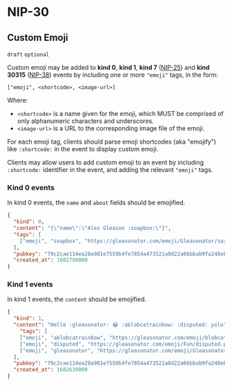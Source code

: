 NIP-30
======

Custom Emoji
------------

`draft` `optional`

Custom emoji may be added to **kind 0**, **kind 1**, **kind 7** ([NIP-25](25.md)) and **kind 30315** ([NIP-38](38.md)) events by including one or more `"emoji"` tags, in the form:

```
["emoji", <shortcode>, <image-url>]
```

Where:

- `<shortcode>` is a name given for the emoji, which MUST be comprised of only alphanumeric characters and underscores.
- `<image-url>` is a URL to the corresponding image file of the emoji.

For each emoji tag, clients should parse emoji shortcodes (aka "emojify") like `:shortcode:` in the event to display custom emoji.

Clients may allow users to add custom emoji to an event by including `:shortcode:` identifier in the event, and adding the relevant `"emoji"` tags.

### Kind 0 events

In kind 0 events, the `name` and `about` fields should be emojified.

```json
{
  "kind": 0,
  "content": "{\"name\":\"Alex Gleason :soapbox:\"}",
  "tags": [
    ["emoji", "soapbox", "https://gleasonator.com/emoji/Gleasonator/soapbox.png"]
  ],
  "pubkey": "79c2cae114ea28a981e7559b4fe7854a473521a8d22a66bbab9fa248eb820ff6",
  "created_at": 1682790000
}
```

### Kind 1 events

In kind 1 events, the `content` should be emojified.

```json
{
  "kind": 1,
  "content": "Hello :gleasonator: 😂 :ablobcatrainbow: :disputed: yolo",
    "tags": [
    ["emoji", "ablobcatrainbow", "https://gleasonator.com/emoji/blobcat/ablobcatrainbow.png"],
    ["emoji", "disputed", "https://gleasonator.com/emoji/Fun/disputed.png"],
    ["emoji", "gleasonator", "https://gleasonator.com/emoji/Gleasonator/gleasonator.png"]
  ],
  "pubkey": "79c2cae114ea28a981e7559b4fe7854a473521a8d22a66bbab9fa248eb820ff6",
  "created_at": 1682630000
}
```
